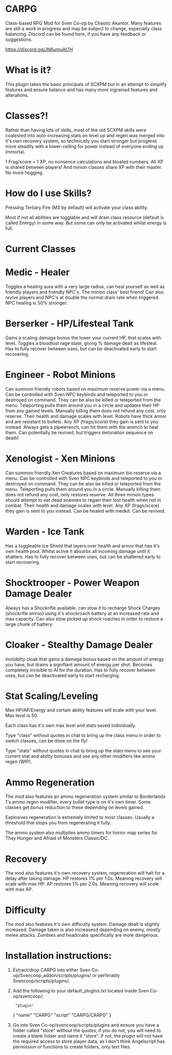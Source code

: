 # CARPG
 Class-based RPG Mod for Sven Co-op by Chaotic Akantor. Many features are still a work in progress and may be subject to change, especially class balancing. Discord can be found here, if you have any feedback or suggestions.

 https://discord.gg/JN6umuAt7H

# What is it?
 This plugin takes the basic principals of SCXPM but in an attempt to simplify features and ensure balance and has many more ingrained features and alterations.

# Classes?!
Rather than having lots of skills, most of the old SCXPM skills were coalested into auto-increasing stats on level up and regen was merged into it's own recovery system, so technically you start stronger but progress more steadily with a lower-ceiling for power instead of everyone ending up immortal.

1 Frag/score = 1 XP, no nonsence calculations and bloated numbers.
All XP is shared between players! And minion classes share XP with their master. No more hogging.

# How do I use Skills?
 Pressing Tertiary Fire (M3 by default) will activate your class ability. 
 
 Most if not all abilities are togglable and will drain class resource (default is called Energy) in some way. But some can only be activated whilst energy is full.

# Current Classes
# Medic - Healer
Toggles a healing aura with a very large radius, can heal yourself as well as friendly players and friendly NPC's. The minion class' best friend!
Can also revive players and NPC's at double the normal drain rate when triggered.
NPC healing is 50% stronger.

# Berserker - HP/Lifesteal Tank
Gains a scaling damage bonus the lower your current HP, that scales with level.
Toggles a bloodlust rage state, giving % damage dealt as lifesteal.
Has to fully recover between uses, but can be deactivated early to start recovering.

# Engineer - Robot Minions
Can summon friendly robots based on maximum reserve power via a menu.
Can be controlled with Sven NPC keybinds and teleported to you or destroyed on command. 
They can be also be killed or teleported from the menu. 
Teleporting pulls them around you in a circle and updates their HP from any gained levels. 
Manually killing them does not refund any cost, only reserve. 
Their health and damage scales with level. Robots have thick armor and are resistant to bullets.
Any XP (frags/score) they gain is sent to you instead.
Always gets a pipewrench, can hit them with the wrench to heal them. Can potentially be revived, but triggers detonation sequence on death!

# Xenologist - Xen Minions
Can summon friendly Xen Creatures based on maximum bio reserve via a menu. 
Can be controlled with Sven NPC keybinds and teleported to you or destroyed on command. 
They can be also be killed or teleported from the menu. 
Teleporting pulls them around you in a circle. 
Manually killing them does not refund any cost, only restores reserve.
All three minion types should attempt to eat dead enemies to regain their lost health when not in combat.
Their health and damage scales with level.
Any XP (frags/score) they gain is sent to you instead.
Can be healed with medkit. Can be revived.

# Warden - Ice Tank
Has a toggleable Ice Shield that layers over health and armor that has it's own health pool. 
Whilst active it absorbs all incoming damage until it shatters. 
Has to fully recover between uses, but can be shattered early to start recovering.

# Shocktrooper - Power Weapon Damage Dealer
Always has a Shockrifle available, can stow it to recharge Shock Charges (shockrifle ammo) using it's shockroach battery at an increased rate and max capacity. Can also stow picked up shock roaches in order to restore a large chunk of battery.

# Cloaker - Stealthy Damage Dealer 
Invisiblity cloak that gains a damage bonus based on the amount of energy you have, but drains a signifiant amount of energy per shot. 
Becomes completely invisible to AI for the duration.
Has to fully recover between uses, but can be deactivated early to start recharging.

# Stat Scaling/Leveling
 Max HP/AP/Energy and certain ability features will scale with your level. Max level is 50.

 Each class has it's own max level and stats saved individually.

 Type "class" without quotes in chat to bring up the class menu in order to switch classes, can be done on the fly!

 Type "stats" without quotes in chat to bring up the stats menu to see your current stat and ability bonuses and see any other modifiers like ammo regen (WIP).

# Ammo Regeneration
 The mod also features an ammo regeneration system similar to Borderlands 1's ammo regen modifier, every bullet type is on it's own timer. Some classes get bonus reduction to these depending on levels gained.

 Explosives regeneration is extremely limited to most classes. Usually a threshold that stops you from regenerating it fully.

 The ammo system also multiplies ammo timers for horror map series for They Hunger and Afraid of Monsters Classic/DC.

# Recovery
 The mod also features it's own recovery system, regeneration will halt for a delay after taking damage.
 HP restores 1% per 1.0s. Meaning recovery will scale with max HP.
 AP restores 1% per 2.0s. Meaning recovery will scale with max AP.

# Difficulty
 The mod also features it's own difficulty system. 
 Damage dealt is slightly increased.
 Damage taken is also increasesd depending on enemy, mostly melee attacks. 
 Zombies and headcrabs specifically are more dangerous.

# Installation instructions:

1. Extract/drop CARPG into either Sven Co-op/Svencoop_addon/scripts/plugins/ or perferably Svencoop/scripts/plugins/.

2. Add the following to your default_plugins.txt located inside Sven Co-op/svencoop/;

		"plugin"
 	{
        "name" "CARPG"
		"script" "CARPG/CARPG"
	}

3. Go into Sven Co-op/svencoop/scripts/plugins and ensure you have a folder called "store" without the quotes, if you do not, you will need to create a blank folder and name it "store". If not, the plugin will not have the required access to store player data, as I don't think Angelscript has permission or functions to create folders, only text files.
